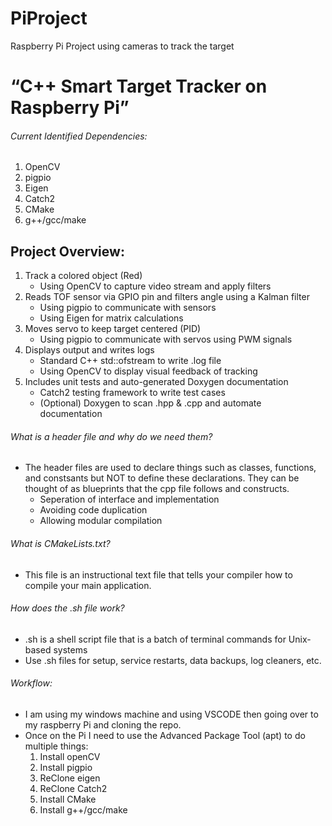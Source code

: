 # PiProject

Raspberry Pi Project using cameras to track the target

# “C++ Smart Target Tracker on Raspberry Pi”

###### Current Identified Dependencies:

1. OpenCV
2. pigpio
3. Eigen
4. Catch2
5. CMake
6. g++/gcc/make

## Project Overview:

1. Track a colored object (Red)
   - Using OpenCV to capture video stream and apply filters
2. Reads TOF sensor via GPIO pin and filters angle using a Kalman filter
   - Using pigpio to communicate with sensors
   - Using Eigen for matrix calculations
3. Moves servo to keep target centered (PID)
   - Using pigpio to communicate with servos using PWM signals
4. Displays output and writes logs
   - Standard C++ std::ofstream to write .log file
   - Using OpenCV to display visual feedback of tracking
5. Includes unit tests and auto-generated Doxygen documentation
   - Catch2 testing framework to write test cases
   - (Optional) Doxygen to scan .hpp & .cpp and automate documentation

###### What is a header file and why do we need them?

- The header files are used to declare things such as classes, functions, and constsants but NOT to define these declarations. They can be thought of as blueprints that the cpp file follows and constructs.
  - Seperation of interface and implementation
  - Avoiding code duplication
  - Allowing modular compilation

###### What is CMakeLists.txt?

- This file is an instructional text file that tells your compiler how to compile your main application.

###### How does the .sh file work?

- .sh is a shell script file that is a batch of terminal commands for Unix-based systems
- Use .sh files for setup, service restarts, data backups, log cleaners, etc.

###### Workflow:

- I am using my windows machine and using VSCODE then going over to my raspberry Pi and cloning the repo.
- Once on the Pi I need to use the Advanced Package Tool (apt) to do multiple things:
  1.  Install openCV
  2.  Install pigpio
  3.  ReClone eigen
  4.  ReClone Catch2
  5.  Install CMake
  6.  Install g++/gcc/make
